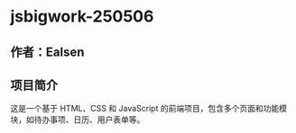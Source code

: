 # jsbigwork-250506

## 作者：Ealsen

## 项目简介
这是一个基于 HTML、CSS 和 JavaScript 的前端项目，包含多个页面和功能模块，如待办事项、日历、用户表单等。